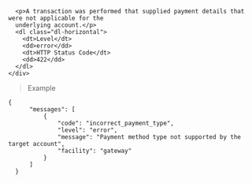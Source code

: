 <div class="method-area">
  <div class="method-copy">
    <div class="method-copy-padding">

      <p>A transaction was performed that supplied payment details that were not applicable for the
      underlying account.</p>
      <dl class="dl-horizontal">
        <dt>Level</dt>
        <dd>error</dd>
        <dt>HTTP Status Code</dt>
        <dd>422</dd>
      </dl>
    </div>
  </div>

  <blockquote><p>Example</p></blockquote>

  <pre><code class="json">{
      "messages": [
          {
              "code": "incorrect_payment_type",
              "level": "error",
              "message": "Payment method type not supported by the target account",
              "facility": "gateway"
          }
      ]
  }</code>
  </pre>
</div>
